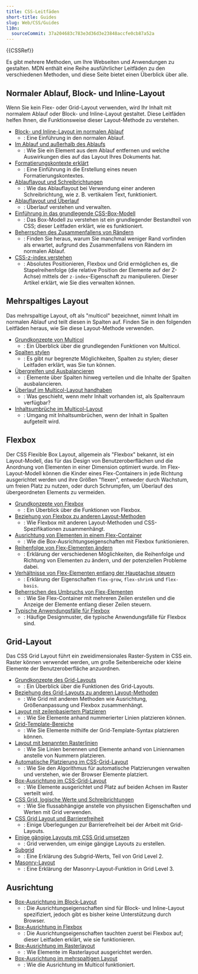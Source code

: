 ```yaml
---
title: CSS-Leitfäden
short-title: Guides
slug: Web/CSS/Guides
l10n:
  sourceCommit: 37a204683c783e3d36d3e23848accfe0cb87a52a
---
```


{{CSSRef}}

Es gibt mehrere Methoden, um Ihre Webseiten und Anwendungen zu gestalten. MDN enthält eine Reihe ausführlicher Leitfäden zu den verschiedenen Methoden, und diese Seite bietet einen Überblick über alle.

## Normaler Ablauf, Block- und Inline-Layout

Wenn Sie kein Flex- oder Grid-Layout verwenden, wird Ihr Inhalt mit normalem Ablauf oder Block- und Inline-Layout gestaltet. Diese Leitfäden helfen Ihnen, die Funktionsweise dieser Layout-Methode zu verstehen.

- [Block- und Inline-Layout im normalen Ablauf](/de/docs/Web/CSS/CSS_flow_layout/Block_and_inline_layout_in_normal_flow)
  - : Eine Einführung in den normalen Ablauf.
- [Im Ablauf und außerhalb des Ablaufs](/de/docs/Web/CSS/CSS_flow_layout/In_flow_and_out_of_flow)
  - : Wie Sie ein Element aus dem Ablauf entfernen und welche Auswirkungen dies auf das Layout Ihres Dokuments hat.
- [Formatierungskontexte erklärt](/de/docs/Web/CSS/CSS_flow_layout/Introduction_to_formatting_contexts)
  - : Eine Einführung in die Erstellung eines neuen Formatierungskontextes.
- [Ablauflayout und Schreibrichtungen](/de/docs/Web/CSS/CSS_flow_layout/Flow_layout_and_writing_modes)
  - : Wie das Ablauflayout bei Verwendung einer anderen Schreibrichtung, wie z. B. vertikalem Text, funktioniert.
- [Ablauflayout und Überlauf](/de/docs/Web/CSS/CSS_flow_layout/Flow_layout_and_overflow)
  - : Überlauf verstehen und verwalten.
- [Einführung in das grundlegende CSS-Box-Modell](/de/docs/Web/CSS/CSS_box_model/Introduction_to_the_CSS_box_model)
  - : Das Box-Modell zu verstehen ist ein grundlegender Bestandteil von CSS; dieser Leitfaden erklärt, wie es funktioniert.
- [Beherrschen des Zusammenfallens von Rändern](/de/docs/Web/CSS/CSS_box_model/Mastering_margin_collapsing)
  - : Finden Sie heraus, warum Sie manchmal weniger Rand vorfinden als erwartet, aufgrund des Zusammenfallens von Rändern im normalen Ablauf.
- [CSS-z-index verstehen](/de/docs/Web/CSS/CSS_positioned_layout/Understanding_z-index)
  - : Absolutes Positionieren, Flexbox und Grid ermöglichen es, die Stapelreihenfolge (die relative Position der Elemente auf der Z-Achse) mittels der `z-index`-Eigenschaft zu manipulieren. Dieser Artikel erklärt, wie Sie dies verwalten können.

## Mehrspaltiges Layout

Das mehrspaltige Layout, oft als "multicol" bezeichnet, nimmt Inhalt im normalen Ablauf und teilt diesen in Spalten auf. Finden Sie in den folgenden Leitfäden heraus, wie Sie diese Layout-Methode verwenden.

- [Grundkonzepte von Multicol](/de/docs/Web/CSS/CSS_multicol_layout/Basic_concepts)
  - : Ein Überblick über die grundlegenden Funktionen von Multicol.
- [Spalten stylen](/de/docs/Web/CSS/CSS_multicol_layout/Styling_columns)
  - : Es gibt nur begrenzte Möglichkeiten, Spalten zu stylen; dieser Leitfaden erklärt, was Sie tun können.
- [Übergreifen und Ausbalancieren](/de/docs/Web/CSS/CSS_multicol_layout/Spanning_balancing_columns)
  - : Elemente über Spalten hinweg verteilen und die Inhalte der Spalten ausbalancieren.
- [Überlauf im Multicol-Layout handhaben](/de/docs/Web/CSS/CSS_multicol_layout/Handling_overflow_in_multicol_layout)
  - : Was geschieht, wenn mehr Inhalt vorhanden ist, als Spaltenraum verfügbar?
- [Inhaltsumbrüche im Multicol-Layout](/de/docs/Web/CSS/CSS_multicol_layout/Handling_content_breaks_in_multicol_layout)
  - : Umgang mit Inhaltsumbrüchen, wenn der Inhalt in Spalten aufgeteilt wird.

## Flexbox

Der CSS Flexible Box Layout, allgemein als "Flexbox" bekannt, ist ein Layout-Modell, das für das Design von Benutzeroberflächen und die Anordnung von Elementen in einer Dimension optimiert wurde. Im Flex-Layout-Modell können die Kinder eines Flex-Containers in jede Richtung ausgerichtet werden und ihre Größen "flexen", entweder durch Wachstum, um freien Platz zu nutzen, oder durch Schrumpfen, um Überlauf des übergeordneten Elements zu vermeiden.

- [Grundkonzepte von Flexbox](/de/docs/Web/CSS/CSS_flexible_box_layout/Basic_concepts_of_flexbox)
  - : Ein Überblick über die Funktionen von Flexbox.
- [Beziehung von Flexbox zu anderen Layout-Methoden](/de/docs/Web/CSS/CSS_flexible_box_layout/Relationship_of_flexbox_to_other_layout_methods)
  - : Wie Flexbox mit anderen Layout-Methoden und CSS-Spezifikationen zusammenhängt.
- [Ausrichtung von Elementen in einem Flex-Container](/de/docs/Web/CSS/CSS_flexible_box_layout/Aligning_items_in_a_flex_container)
  - : Wie die Box-Ausrichtungseigenschaften mit Flexbox funktionieren.
- [Reihenfolge von Flex-Elementen ändern](/de/docs/Web/CSS/CSS_flexible_box_layout/Ordering_flex_items)
  - : Erklärung der verschiedenen Möglichkeiten, die Reihenfolge und Richtung von Elementen zu ändern, und der potenziellen Probleme dabei.
- [Verhältnisse von Flex-Elementen entlang der Hauptachse steuern](/de/docs/Web/CSS/CSS_flexible_box_layout/Controlling_ratios_of_flex_items_along_the_main_axis)
  - : Erklärung der Eigenschaften `flex-grow`, `flex-shrink` und `flex-basis`.
- [Beherrschen des Umbruchs von Flex-Elementen](/de/docs/Web/CSS/CSS_flexible_box_layout/Mastering_wrapping_of_flex_items)
  - : Wie Sie Flex-Container mit mehreren Zeilen erstellen und die Anzeige der Elemente entlang dieser Zeilen steuern.
- [Typische Anwendungsfälle für Flexbox](/de/docs/Web/CSS/CSS_flexible_box_layout/Typical_use_cases_of_flexbox)
  - : Häufige Designmuster, die typische Anwendungsfälle für Flexbox sind.

## Grid-Layout

Das CSS Grid Layout führt ein zweidimensionales Raster-System in CSS ein. Raster können verwendet werden, um große Seitenbereiche oder kleine Elemente der Benutzeroberfläche anzuordnen.

- [Grundkonzepte des Grid-Layouts](/de/docs/Web/CSS/CSS_grid_layout/Basic_concepts_of_grid_layout)
  - : Ein Überblick über die Funktionen des Grid-Layouts.
- [Beziehung des Grid-Layouts zu anderen Layout-Methoden](/de/docs/Web/CSS/CSS_grid_layout/Relationship_of_grid_layout_with_other_layout_methods)
  - : Wie Grid mit anderen Methoden wie Ausrichtung, Größenanpassung und Flexbox zusammenhängt.
- [Layout mit zeilenbasiertem Platzieren](/de/docs/Web/CSS/CSS_grid_layout/Grid_layout_using_line-based_placement)
  - : Wie Sie Elemente anhand nummerierter Linien platzieren können.
- [Grid-Template-Bereiche](/de/docs/Web/CSS/CSS_grid_layout/Grid_template_areas)
  - : Wie Sie Elemente mithilfe der Grid-Template-Syntax platzieren können.
- [Layout mit benannten Rasterlinien](/de/docs/Web/CSS/CSS_grid_layout/Grid_layout_using_named_grid_lines)
  - : Wie Sie Linien benennen und Elemente anhand von Liniennamen anstelle von Nummern platzieren.
- [Automatische Platzierung im CSS-Grid-Layout](/de/docs/Web/CSS/CSS_grid_layout/Auto-placement_in_grid_layout)
  - : Wie Sie den Algorithmus für automatische Platzierungen verwalten und verstehen, wie der Browser Elemente platziert.
- [Box-Ausrichtung im CSS-Grid-Layout](/de/docs/Web/CSS/CSS_grid_layout/Box_alignment_in_grid_layout)
  - : Wie Elemente ausgerichtet und Platz auf beiden Achsen im Raster verteilt wird.
- [CSS Grid, logische Werte und Schreibrichtungen](/de/docs/Web/CSS/CSS_grid_layout/Grids_logical_values_and_writing_modes)
  - : Wie Sie flussabhängige anstelle von physischen Eigenschaften und Werten mit Grid verwenden.
- [CSS Grid Layout und Barrierefreiheit](/de/docs/Web/CSS/CSS_grid_layout/Grid_layout_and_accessibility)
  - : Einige Überlegungen zur Barrierefreiheit bei der Arbeit mit Grid-Layouts.
- [Einige gängige Layouts mit CSS Grid umsetzen](/de/docs/Web/CSS/CSS_grid_layout/Realizing_common_layouts_using_grids)
  - : Grid verwenden, um einige gängige Layouts zu erstellen.
- [Subgrid](/de/docs/Web/CSS/CSS_grid_layout/Subgrid)
  - : Eine Erklärung des Subgrid-Werts, Teil von Grid Level 2.
- [Masonry-Layout](/de/docs/Web/CSS/CSS_grid_layout/Masonry_layout)
  - : Eine Erklärung der Masonry-Layout-Funktion in Grid Level 3.

## Ausrichtung

- [Box-Ausrichtung im Block-Layout](/de/docs/Web/CSS/CSS_box_alignment/Box_alignment_in_block_abspos_tables)
  - : Die Ausrichtungseigenschaften sind für Block- und Inline-Layout spezifiziert, jedoch gibt es bisher keine Unterstützung durch Browser.
- [Box-Ausrichtung in Flexbox](/de/docs/Web/CSS/CSS_box_alignment/Box_alignment_in_flexbox)
  - : Die Ausrichtungseigenschaften tauchten zuerst bei Flexbox auf; dieser Leitfaden erklärt, wie sie funktionieren.
- [Box-Ausrichtung im Rasterlayout](/de/docs/Web/CSS/CSS_box_alignment/Box_alignment_in_grid_layout)
  - : Wie Elemente im Rasterlayout ausgerichtet werden.
- [Box-Ausrichtung im mehrspaltigen Layout](/de/docs/Web/CSS/CSS_box_alignment/Box_alignment_in_multi-column_layout)
  - : Wie die Ausrichtung im Multicol funktioniert.

